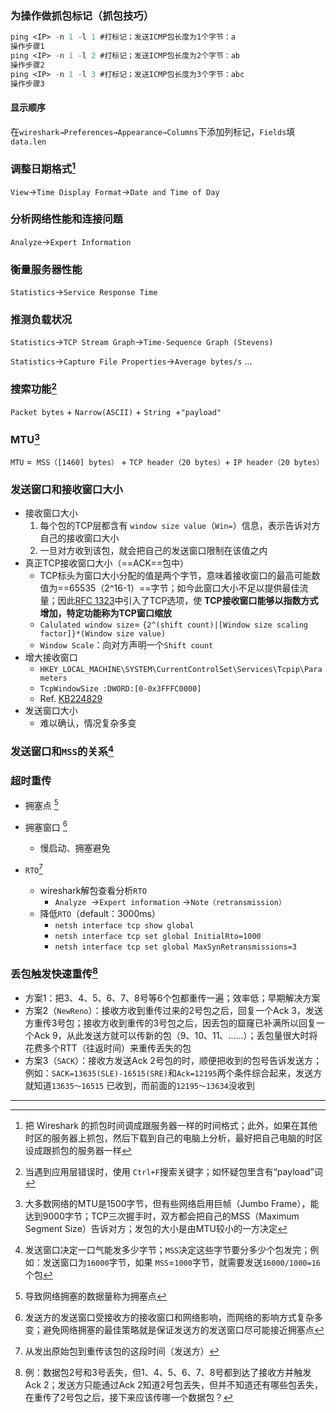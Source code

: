 ### 为操作做抓包标记（抓包技巧）

```commonlisp
ping <IP> -n 1 -l 1 #打标记；发送ICMP包长度为1个字节：a
操作步骤1
ping <IP> -n 1 -l 2 #打标记；发送ICMP包长度为2个字节：ab
操作步骤2
ping <IP> -n 1 -l 3 #打标记；发送ICMP包长度为3个字节：abc
操作步骤3
```

#### 显示顺序

在`wireshark→Preferences→Appearance→Columns`下添加列标记，`Fields`填`data.len`

### 调整日期格式[^1]

`View`→`Time Display Format`→`Date and Time of Day`

### 分析网络性能和连接问题

`Analyze`→`Expert Information`

### 衡量服务器性能

`Statistics`→`Service Response Time`

### 推测负载状况

`Statistics`→`TCP Stream Graph`→`Time-Sequence Graph (Stevens)`

`Statistics`→`Capture File Properties`→`Average bytes/s` …

### 搜索功能[^2]

`Packet bytes` + `Narrow(ASCII)` + `String `+`"payload"`

### MTU[^3]

`MTU` =` MSS（[1460] bytes）` + `TCP header（20 bytes）`+ `IP header（20 bytes）`

### 发送窗口和接收窗口大小

- 接收窗口大小
  1. 每个包的TCP层都含有 `window size value`（`Win=`）信息，表示告诉对方自己的接收窗口大小
  2. 一旦对方收到该包，就会把自己的发送窗口限制在该值之内
- 真正TCP接收窗口大小（==ACK==包中）
  - TCP标头为窗口大小分配的值是两个字节，意味着接收窗口的最高可能数值为==65535（2^16-1）==字节；如今此窗口大小不足以提供最佳流量；因此[RFC 1323](https://www.ietf.org/rfc/rfc1323.txt)中引入了TCP选项，使  **TCP接收窗口能够以指数方式增加，特定功能称为TCP窗口缩放**
  - `Calulated window size`= `{2^(shift count)|[Window size scaling factor]}*(Window size value)`
  - `Window Scale`：向对方声明一个`Shift count`
- 增大接收窗口
  - `HKEY_LOCAL_MACHINE\SYSTEM\CurrentControlSet\Services\Tcpip\Parameters`
  - `TcpWindowSize :DWORD:[0-0x3FFFC0000]`
  - Ref. [KB224829](https://support.microsoft.com/en-us/help/224829/description-of-windows-2000-and-windows-server-2003-tcp-features)
- 发送窗口大小
  - 难以确认，情况复杂多变

### 发送窗口和`MSS`的关系[^4]

### 超时重传

- 拥塞点 [^6]

- 拥塞窗口 [^5]

  - 慢启动、拥塞避免

- `RTO`[^7]

  - wireshark解包查看分析`RTO`
    - `Analyze `→`Expert information` →`Note（retransmission）`
  - 降低`RTO`（default：3000ms）
    - `netsh interface tcp show global`
    - `netsh interface tcp set global InitialRto=1000`
    - `netsh interface tcp set global MaxSynRetransmissions=3`


### 丢包触发快速重传[^8]

- 方案1：把3、4、5、6、7、8号等6个包都重传一遍；效率低；早期解决方案
- 方案2（`NewReno`）：接收方收到重传过来的2号包之后，回复一个Ack 3，发送方重传3号包；接收方收到重传的3号包之后，因丢包的窟窿已补满所以回复一个Ack 9，从此发送方就可以传新的包（9、10、11、……）；丢包量很大时将花费多个RTT（往返时间）来重传丢失的包
- 方案3（`SACK`）：接收方发送Ack 2号包的时，顺便把收到的包号告诉发送方；例如：`SACK=13635(SLE)-16515(SRE)`和`Ack=12195`两个条件综合起来，发送方就知道`13635～16515`
  已收到，而前面的`12195～13634`没收到



---

[^1]: 把 Wireshark 的抓包时间调成跟服务器一样的时间格式；此外，如果在其他时区的服务器上抓包，然后下载到自己的电脑上分析，最好把自己电脑的时区设成跟抓包的服务器一样
[^2]: 当遇到应用层错误时，使用 `Ctrl+F`搜索关键字；如怀疑包里含有“payload”词
[^3]: 大多数网络的MTU是1500字节，但有些网络启用巨帧（Jumbo Frame），能达到9000字节；TCP三次握手时，双方都会把自己的MSS（Maximum Segment Size）告诉对方；发包的大小是由MTU较小的一方决定
[^4]: 发送窗口决定一口气能发多少字节；`MSS`决定这些字节要分多少个包发完；例如：发送窗口为`16000`字节，如果 `MSS`=`1000`字节，就需要发送`16000/1000=16`个包
[^5]: 发送方的发送窗口受接收方的接收窗口和网络影响，而网络的影响方式复杂多变；避免网络拥塞的最佳策略就是保证发送方的发送窗口尽可能接近拥塞点
[^6]: 导致网络拥塞的数据量称为拥塞点
[^7]: 从发出原始包到重传该包的这段时间（发送方）
[^8]: 例：数据包2号和3号丢失，但1、4、5、6、7、8号都到达了接收方并触发Ack 2；发送方只能通过Ack 2知道2号包丢失，但并不知道还有哪些包丢失，在重传了2号包之后，接下来应该传哪一个数据包？